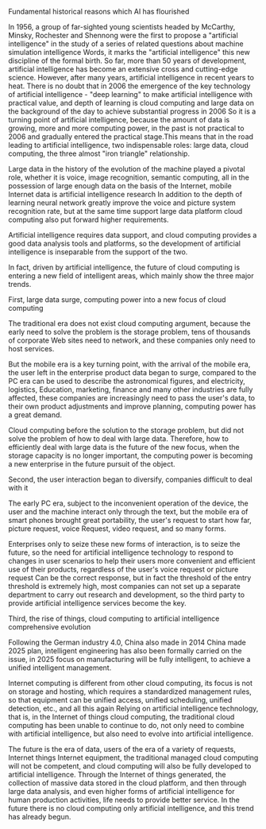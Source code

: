 
Fundamental historical reasons which AI has flourished

In 1956, a group of far-sighted young scientists headed by McCarthy, Minsky, Rochester and Shennong were the first to propose a "artificial intelligence" in the study of a series of related questions about machine simulation intelligence Words, it marks the "artificial intelligence" this new discipline of the formal birth. So far, more than 50 years of development, artificial intelligence has become an extensive cross and cutting-edge science. However, after many years, artificial intelligence in recent years to heat. There is no doubt that in 2006 the emergence of the key technology of artificial intelligence - "deep learning" to make artificial intelligence with practical value, and depth of learning is cloud computing and large data on the background of the day to achieve substantial progress in 2006 So it is a turning point of artificial intelligence, because the amount of data is growing, more and more computing power, in the past is not practical to 2006 and gradually entered the practical stage.This means that in the road leading to artificial intelligence, two indispensable roles: large data, cloud computing, the three almost "iron triangle" relationship.

Large data in the history of the evolution of the machine played a pivotal role, whether it is voice, image recognition, semantic computing, all in the possession of large enough data on the basis of the Internet, mobile Internet data is artificial intelligence research In addition to the depth of learning neural network greatly improve the voice and picture system recognition rate, but at the same time support large data platform cloud computing also put forward higher requirements.

Artificial intelligence requires data support, and cloud computing provides a good data analysis tools and platforms, so the development of artificial intelligence is inseparable from the support of the two.

In fact, driven by artificial intelligence, the future of cloud computing is entering a new field of intelligent areas, which mainly show the three major trends.

First, large data surge, computing power into a new focus of cloud computing

The traditional era does not exist cloud computing argument, because the early need to solve the problem is the storage problem, tens of thousands of corporate Web sites need to network, and these companies only need to host services.

But the mobile era is a key turning point, with the arrival of the mobile era, the user left in the enterprise product data began to surge, compared to the PC era can be used to describe the astronomical figures, and electricity, logistics, Education, marketing, finance and many other industries are fully affected, these companies are increasingly need to pass the user's data, to their own product adjustments and improve planning, computing power has a great demand.

Cloud computing before the solution to the storage problem, but did not solve the problem of how to deal with large data. Therefore, how to efficiently deal with large data is the future of the new focus, when the storage capacity is no longer important, the computing power is becoming a new enterprise in the future pursuit of the object.

Second, the user interaction began to diversify, companies difficult to deal with it

The early PC era, subject to the inconvenient operation of the device, the user and the machine interact only through the text, but the mobile era of smart phones brought great portability, the user's request to start how far, picture request, voice Request, video request, and so many forms.

Enterprises only to seize these new forms of interaction, is to seize the future, so the need for artificial intelligence technology to respond to changes in user scenarios to help their users more convenient and efficient use of their products, regardless of the user's voice request or picture request Can be the correct response, but in fact the threshold of the entry threshold is extremely high, most companies can not set up a separate department to carry out research and development, so the third party to provide artificial intelligence services become the key.

Third, the rise of things, cloud computing to artificial intelligence comprehensive evolution

Following the German industry 4.0, China also made in 2014 China made 2025 plan, intelligent engineering has also been formally carried on the issue, in 2025 focus on manufacturing will be fully intelligent, to achieve a unified intelligent management.

Internet computing is different from other cloud computing, its focus is not on storage and hosting, which requires a standardized management rules, so that equipment can be unified access, unified scheduling, unified detection, etc., and all this again Relying on artificial intelligence technology, that is, in the Internet of things cloud computing, the traditional cloud computing has been unable to continue to do, not only need to combine with artificial intelligence, but also need to evolve into artificial intelligence.

The future is the era of data, users of the era of a variety of requests, Internet things Internet equipment, the traditional managed cloud computing will not be competent, and cloud computing will also be fully developed to artificial intelligence. Through the Internet of things generated, the collection of massive data stored in the cloud platform, and then through large data analysis, and even higher forms of artificial intelligence for human production activities, life needs to provide better service. In the future there is no cloud computing only artificial intelligence, and this trend has already begun.
